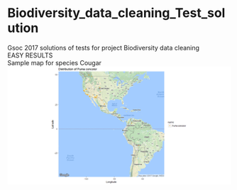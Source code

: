 # Biodiversity_data_cleaning_Test_solution                         

Gsoc 2017 solutions of tests for project Biodiversity data cleaning                                                                       
EASY RESULTS                                                                                                                    
Sample map for species Cougar
![alt tag](https://github.com/AnantGowadiya/Biodiversity_data_cleaning_Test_solution/blob/master/cougar.png)
